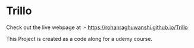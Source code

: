 # Trillo

Check out the live webpage at :- https://rohanraghuwanshi.github.io/Trillo

This Project is created as a code along for a udemy course.
